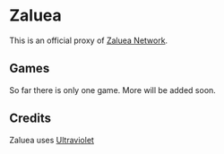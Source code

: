 # Zaluea
This is an official proxy of [Zaluea Network](https://github.com/MAIOSN12/Zaluea/releases).

## Games
So far there is only one game. More will be added soon.

## Credits
Zaluea uses [Ultraviolet](https://github.com/MAIOSN12/Zaluea/releases)
